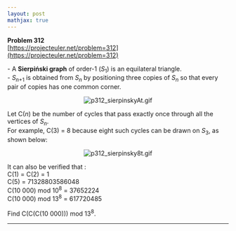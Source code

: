 ```yaml
---
layout: post
mathjax: true
---
```

**Problem 312**  
[https://projecteuler.net/problem=312](https://projecteuler.net/problem=312)

<p>- A <b>Sierpiński graph</b> of order-1 (<var>S</var><sub>1</sub>) is an equilateral triangle.<br />
- <var>S</var><sub><var>n</var>+1</sub> is obtained from <var>S</var><sub><var>n</var></sub> by positioning three copies of <var>S</var><sub><var>n</var></sub> so that every pair of copies has one common corner.
</p>

<div align="center"><img src="https://projecteuler.net/project/images/p312_sierpinskyAt.gif" class="dark_img" alt="p312_sierpinskyAt.gif" /></div>

<p>Let C(<var>n</var>) be the number of cycles that pass exactly once through all the vertices of <var>S</var><sub><var>n</var></sub>.<br />
For example, C(3) = 8 because eight such cycles can be drawn on <var>S</var><sub>3</sub>, as shown below:
</p>

<div align="center"><img src="https://projecteuler.net/project/images/p312_sierpinsky8t.gif" class="dark_img" alt="p312_sierpinsky8t.gif" /></div>

<p>It can also be verified that :<br />
C(1) = C(2) = 1<br />
C(5) = 71328803586048<br />
C(10 000) mod 10<sup>8</sup> = 37652224<br />
C(10 000) mod 13<sup>8</sup> = 617720485<br /></p>

<p>Find C(C(C(10 000))) mod 13<sup>8</sup>.
</p>


---
